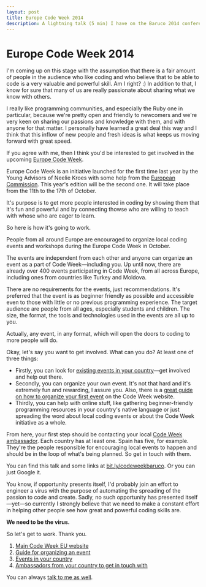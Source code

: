 ```yaml
---
layout: post
title: Europe Code Week 2014
description: A lightning talk (5 min) I have on the Baruco 2014 conference about Europe Code Week 2014.
---
```


# Europe Code Week 2014

I'm coming up on this stage with the assumption that there is a fair amount of people in the audience who like coding and who believe that to be able to code is a very valuable and powerful skill. Am I right? :) In addition to that, I know for sure that many of us are really passionate about sharing what we know with others.

I really like programming communities, and especially the Ruby one in particular, because we're pretty open and friendly to newcomers and we're very keen on sharing our passions and knowledge with them, and with anyone for that matter. I personally have learned a great deal this way and I think that this inflow of new people and fresh ideas is what keeps us moving forward with great speed.

If you agree with me, then I think you'd be interested to get involved in the upcoming [Europe Code Week](http://codeweek.eu/).

Europe Code Week is an initiative launched for the first time last year by the Young Advisors of Neelie Kroes with some help from the [European Commission](http://ec.europa.eu/dgs/connect/en/content/dg-connect). This year's edition will be the second one. It will take place from the 11th to the 17th of October.

It's purpose is to get more people interested in coding by showing them that it's fun and powerful and by connecting thowse who are willing to teach with whose who are eager to learn.

So here is how it's going to work.

People from all around Europe are encouraged to organize local coding events and workshops during the Europe Code Week in October.

The events are independent from each other and anyone can organize an event as a part of Code Week—including you. Up until now, there are already over 400 events participating in Code Week, from all across Europe, including ones from countries like Turkey and Moldova.

There are no requirements for the events, just recommendations. It's preferred that the event is as beginner friendly as possible and accessible even to those with little or no previous programming experience. The target audience are people from all ages, especially students and children. The size, the format, the tools and technologies used in the events are all up to you.

Actually, any event, in any format, which will open the doors to coding to more people will do.

Okay, let's say you want to get involved. What can you do? At least one of three things:

- Firstly, you can look for [existing events in your country](http://events.codeweek.eu/)—get involved and help out there.
- Secondly, you can organize your own event. It's not that hard and it's extremely fun and rewarding, I assure you. Also, there is a [great guide on how to organize your first event](http://events.codeweek.eu/guide/) on the Code Week website.
- Thirdly, you can help with online stuff, like gathering beginner-friendly programming resources in your country's native language or just spreading the word about local coding events or about the Code Week initiative as a whole.

From here, your first step should be contacting your local [Code Week ambassador](http://events.codeweek.eu/ambassadors/). Each country has at least one. Spain has five, for example. They're the people responsible for encouraging local events to happen and should be in the loop of what's being planned. So get in touch with them.

You can find this talk and some links at [bit.ly/codeweekbaruco](http://bit.ly/codeweekbaruco). Or you can just Google it.

You know, if opportunity presents itself, I'd probably join an effort to engineer a virus with the purpose of automating the spreading of the passion to code and create. Sadly, no such opportunity has presented itself—yet—so currently I strongly believe that we need to make a constant effort in helping other people see how great and powerful coding skills are.

**We need to be the virus.**

So let's get to work. Thank you.

1. [Main Code Week EU website](http://codeweek.eu/)
2. [Guide for organizing an event](http://events.codeweek.eu/guide/)
3. [Events in your country](http://events.codeweek.eu/)
4. [Ambassadors from your country to get in touch with](http://events.codeweek.eu/ambassadors/)

You can always [talk to me as well](mailto:me@ddimitrov.name).
